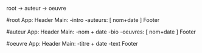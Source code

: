 

 root -> auteur -> oeuvre


#root
App:
    Header
    Main: 
        -intro
        -auteurs: [
            nom+date
            ]
    Footer




#auteur
App:
    Header
    Main:
        -nom + date
        -bio
        -oeuvres: [
            nom+date
            ]
    Footer




#oeuvre
App:
    Header
    Main:
        -titre + date
        -text
    Footer